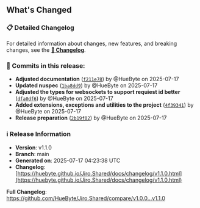 ## What's Changed

### 📋 Detailed Changelog

For detailed information about changes, new features, and breaking changes, see the [**📖 Changelog**](https://huebyte.github.io/Jiro.Shared/docs/changelog/v1.1.0.html).

### 🔄 Commits in this release:

- **Adjusted documentation** ([`f211e78`](https://github.com/HueByte/Jiro.Shared/commit/f211e78)) by @HueByte on 2025-07-17
- **Updated nuspec** ([`1ba8dd9`](https://github.com/HueByte/Jiro.Shared/commit/1ba8dd9)) by @HueByte on 2025-07-17
- **Adjusted the types for websockets to support requiest id better** ([`dfa0df6`](https://github.com/HueByte/Jiro.Shared/commit/dfa0df6)) by @HueByte on 2025-07-17
- **Added extensions, exceptions and utilities to the project** ([`4f39341`](https://github.com/HueByte/Jiro.Shared/commit/4f39341)) by @HueByte on 2025-07-17
- **Release preparation** ([`2b19f02`](https://github.com/HueByte/Jiro.Shared/commit/2b19f02)) by @HueByte on 2025-07-17

### ℹ️ Release Information

- **Version**: v1.1.0
- **Branch**: main
- **Generated on**: 2025-07-17 04:23:38 UTC
- **Changelog**: [https://huebyte.github.io/Jiro.Shared/docs/changelog/v1.1.0.html](https://huebyte.github.io/Jiro.Shared/docs/changelog/v1.1.0.html)

**Full Changelog**: <https://github.com/HueByte/Jiro.Shared/compare/v1.0.0...v1.1.0>
